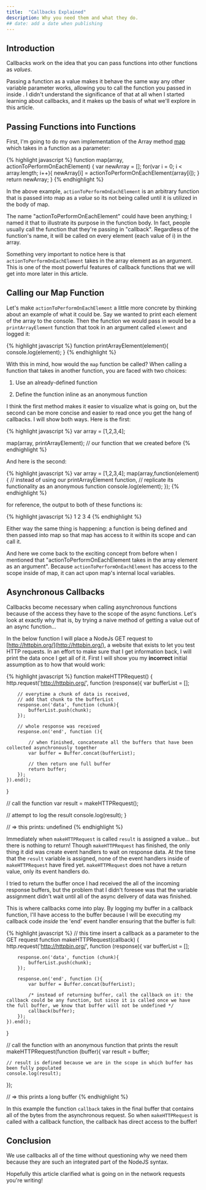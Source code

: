 ```yaml
---
title:  "Callbacks Explained"
description: Why you need them and what they do.
## date: add a date when publishing
---
```

## Introduction

Callbacks work on the idea that you can pass functions into other functions as *values*.

Passing a function as a value makes it behave the same way any other variable parameter works, allowing you to call the function you passed in inside . I didn't understand the significance of that at all when I started learning about callbacks, and it makes up the basis of what we'll explore in this article.

## Passing Functions into Functions
First, I'm going to do my own implementation of the Array method [map](https://developer.mozilla.org/en-US/docs/Web/JavaScript/Reference/Global_Objects/Array/map) which takes in a function as a parameter:

{% highlight javascript %}
function map(array, actionToPerformOnEachElement) {
    var newArray = [];
    for(var i = 0; i < array.length; i++){
        newArray[i] = actionToPerformOnEachElement(array[i]);
    }
    return newArray;
}
{% endhighlight %}

In the above example, `actionToPerformOnEachElement` is an arbitrary function that is passed into map as a *value* so its not being called until it is utilized in the body of map.

The name "actionToPerformOnEachElement" could have been anything; I named it that to illustrate its purpose in the function body. In fact, people usually call the function that they're passing in "callback". Regardless of the function's name, it will be called on every element (each value of i) in the array.

Something very important to notice here is that `actionToPerformOnEachElement` takes in the array element as
an argument. This is one of the most powerful features of callback functions that we will get into more later in
this article.

## Calling our Map Function

Let's make `actionToPerformOnEachElement` a little more concrete by thinking about an example of what it could be. Say we wanted to print each element of the array to the console. Then the function we would pass in would be a `printArrayElement` function that took in an argument called `element` and logged it:

{% highlight javascript %}
function printArrayElement(element){
    console.log(element);
}
{% endhighlight %}

With this in mind, how would the `map` function be called? When calling a function that takes in another function, you are faced with two choices:

1. Use an already-defined function

2. Define the function inline as an anonymous function

I think the first method makes it easier to visualize what is going on, but the second can be more concise
and easier to read once you get the hang of callbacks. I will show both ways. Here is the first:

{% highlight javascript %}
var array = [1,2,3,4];

map(array, printArrayElement); // our function that we created before
{% endhighlight %}

And here is the second:

{% highlight javascript %}
var array = [1,2,3,4];
map(array,function(element){
    // instead of using our printArrayElement function,
    // replicate its functionality as an anonymous function
    console.log(element);
});
{% endhighlight %}

for reference, the output to both of these functions is:

{% highlight javascript %}
1
2
3
4
{% endhighlight %}

Either way the same thing is happening: a function is being defined and then passed into map so that map has access to it within its scope and can call it.

And here we come back to the exciting concept from before when I mentioned that "actionToPerformOnEachElement takes in the array element as an argument". Because `actionToPerformOnEachElement` has access to the scope inside of map, it can act upon map's internal local variables.

## Asynchronous Callbacks

Callbacks become necessary when calling asynchronous functions because of the access they have to the scope of the async functions. Let's look at exactly why that is, by trying a naive method of getting a value out of an async function...

In the below function I will place a NodeJs GET request to [http://httpbin.org/](http://httpbin.org/), a website that exists to let you test HTTP requests. In an effort to make sure that I get information back, I will print the data once I get all of it. First I will show you my **incorrect** initial assumption as to how that would work:

{% highlight javascript %}
function makeHTTPRequest() {
    http.request('http://httpbin.org/', function (response){
        var bufferList = [];

        // everytime a chunk of data is received,
        // add that chunk to the bufferList
        response.on('data', function (chunk){
            bufferList.push(chunk);
        });

        // whole response was received
        response.on('end', function (){

            // when finished, concatenate all the buffers that have been collected asynchronously together
            var buffer = Buffer.concat(bufferList);

            // then return one full buffer
            return buffer;
        });
    }).end();
}

// call the function
var result = makeHTTPRequest();

// attempt to log the result
console.log(result);
}

// => this prints: undefined
{% endhighlight %}

Immediately when `makeHTTPRequest` is called `result` is assigned a value... but there is nothing to return! Though `makeHTTPRequest` has finished, the only thing it did was create event handlers to wait on response data. At the time that the `result` variable is assigned, none of the event handlers inside of `makeHTTPRequest` have fired yet. `makeHTTPRequest` does not have a return value, only its event handlers do.

I tried to return the buffer once I had received the all of the incoming response buffers, but the problem that I didn't foresee was that the variable assignment didn't wait until all of the async delivery of data was finished.

This is where callbacks come into play. By logging my buffer in a callback function, I'll have access to the buffer because I will be executing my callback code *inside* the 'end' event handler ensuring that the buffer is full:

{% highlight javascript %}
// this time insert a callback as a parameter to the GET request
function makeHTTPRequest(callback) {
    http.request('http://httpbin.org/', function (response){
        var bufferList = [];

        response.on('data', function (chunk){
            bufferList.push(chunk);
        });

        response.on('end', function (){
            var buffer = Buffer.concat(bufferList);

            /* instead of returning buffer, call the callback on it: the callback could be any function, but since it is called once we have the full buffer, we know that buffer will not be undefined */
            callback(buffer);
        });
    }).end();
}

// call the function with an anonymous function that prints the result
makeHTTPRequest(function (buffer){
    var result = buffer;

    // result is defined because we are in the scope in which buffer has been fully populated
    console.log(result);
});

// => this prints a long buffer
{% endhighlight %}

In this example the function `callback` takes in the final buffer that contains all of the bytes from the asynchronous request. So when `makeHTTPRequest` is called with a callback function, the callback has direct access to the buffer!

## Conclusion

We use callbacks all of the time without questioning why we need them because they are such an integrated part of the NodeJS syntax. 

Hopefully this article clarified what is going on in the network requests you're writing!
